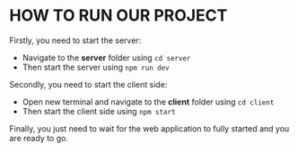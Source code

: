 # HOW TO RUN OUR PROJECT
Firstly, you need to start the server:
* Navigate to the **server** folder using `cd server`
* Then start the server using `npm run dev`

Secondly, you need to start the client side:
* Open new terminal and navigate to the **client** folder using `cd client`
* Then start the client side using `npm start`

Finally, you just need to wait for the web application to fully started and you are ready to go.
